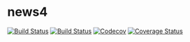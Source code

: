 # news4

[![Build Status](https://travis-ci.com/atantos/news4.svg?branch=master)](https://travis-ci.com/atantos/news4)
[![Build Status](https://ci.appveyor.com/api/projects/status/github/atantos/news4?svg=true)](https://ci.appveyor.com/project/atantos/news4-jl)
[![Codecov](https://codecov.io/gh/atantos/news4/branch/master/graph/badge.svg)](https://codecov.io/gh/atantos/news4)
[![Coverage Status](https://coveralls.io/repos/github/atantos/news4/badge.svg?branch=master)](https://coveralls.io/github/atantos/news4?branch=master)
